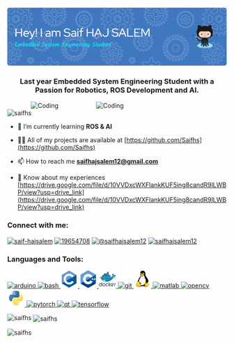 ![Header](./github-header-image.png)

<h3 align="center">Last year Embedded System Engineering Student with a Passion for Robotics, ROS Development and AI.</h3>

<img align="right" alt="Coding" width="300" src="https://www.globalxetfs.com.hk/campaign/ai-etfs/images/mainvisual-animation-testing-002f37.gif"> 

<img align="right" alt="Coding" width="150" src="https://encrypted-tbn0.gstatic.com/images?q=tbn:ANd9GcQ6vDhiNmfh5Vr3MsmMfvzeF8YotBXd8NEyzRDMGZSg1POuy0AVu4vNaPIWkQkjcvOJizw&usqp=CAU"> 

<p align="left"> <img src="https://komarev.com/ghpvc/?username=saifhs&label=Profile%20views&color=0e75b6&style=flat" alt="saifhs" /> </p>

- 🌱 I’m currently learning **ROS & AI**

- 👨‍💻 All of my projects are available at [https://github.com/Saifhs](https://github.com/Saifhs)

- 📫 How to reach me **saifhajsalem12@gmail.com**

- 📄 Know about my experiences [https://drive.google.com/file/d/10VVDxcWXFlankKUF5ing8candR9lLWBP/view?usp=drive_link](https://drive.google.com/file/d/10VVDxcWXFlankKUF5ing8candR9lLWBP/view?usp=drive_link)

<h3 align="left">Connect with me:</h3>
<p align="left">
<a href="https://linkedin.com/in/saif-hajsalem" target="blank"><img align="center" src="https://raw.githubusercontent.com/rahuldkjain/github-profile-readme-generator/master/src/images/icons/Social/linked-in-alt.svg" alt="saif-hajsalem" height="30" width="40" /></a>
<a href="https://stackoverflow.com/users/19654708" target="blank"><img align="center" src="https://raw.githubusercontent.com/rahuldkjain/github-profile-readme-generator/master/src/images/icons/Social/stack-overflow.svg" alt="19654708" height="30" width="40" /></a>
<a href="https://medium.com/@saifhajsalem12" target="blank"><img align="center" src="https://raw.githubusercontent.com/rahuldkjain/github-profile-readme-generator/master/src/images/icons/Social/medium.svg" alt="@saifhajsalem12" height="30" width="40" /></a>
<a href="https://www.hackerrank.com/saifhajsalem12" target="blank"><img align="center" src="https://raw.githubusercontent.com/rahuldkjain/github-profile-readme-generator/master/src/images/icons/Social/hackerrank.svg" alt="saifhajsalem12" height="30" width="40" /></a>
</p>

<h3 align="left">Languages and Tools:</h3>
<p align="left"> <a href="https://www.arduino.cc/" target="_blank" rel="noreferrer"> <img src="https://cdn.worldvectorlogo.com/logos/arduino-1.svg" alt="arduino" width="40" height="40"/> </a> <a href="https://www.gnu.org/software/bash/" target="_blank" rel="noreferrer"> <img src="https://www.vectorlogo.zone/logos/gnu_bash/gnu_bash-icon.svg" alt="bash" width="40" height="40"/> </a> <a href="https://www.cprogramming.com/" target="_blank" rel="noreferrer"> <img src="https://raw.githubusercontent.com/devicons/devicon/master/icons/c/c-original.svg" alt="c" width="40" height="40"/> </a> <a href="https://www.w3schools.com/cpp/" target="_blank" rel="noreferrer"> <img src="https://raw.githubusercontent.com/devicons/devicon/master/icons/cplusplus/cplusplus-original.svg" alt="cplusplus" width="40" height="40"/> </a> <a href="https://www.docker.com/" target="_blank" rel="noreferrer"> <img src="https://raw.githubusercontent.com/devicons/devicon/master/icons/docker/docker-original-wordmark.svg" alt="docker" width="40" height="40"/> </a> <a href="https://git-scm.com/" target="_blank" rel="noreferrer"> <img src="https://www.vectorlogo.zone/logos/git-scm/git-scm-icon.svg" alt="git" width="40" height="40"/> </a> <a href="https://www.linux.org/" target="_blank" rel="noreferrer"> <img src="https://raw.githubusercontent.com/devicons/devicon/master/icons/linux/linux-original.svg" alt="linux" width="40" height="40"/> </a> <a href="https://www.mathworks.com/" target="_blank" rel="noreferrer"> <img src="https://upload.wikimedia.org/wikipedia/commons/2/21/Matlab_Logo.png" alt="matlab" width="40" height="40"/> </a> <a href="https://opencv.org/" target="_blank" rel="noreferrer"> <img src="https://www.vectorlogo.zone/logos/opencv/opencv-icon.svg" alt="opencv" width="40" height="40"/> </a> <a href="https://www.python.org" target="_blank" rel="noreferrer"> <img src="https://raw.githubusercontent.com/devicons/devicon/master/icons/python/python-original.svg" alt="python" width="40" height="40"/> </a> <a href="https://pytorch.org/" target="_blank" rel="noreferrer"> <img src="https://www.vectorlogo.zone/logos/pytorch/pytorch-icon.svg" alt="pytorch" width="40" height="40"/> </a> <a href="https://www.qt.io/" target="_blank" rel="noreferrer"> <img src="https://upload.wikimedia.org/wikipedia/commons/0/0b/Qt_logo_2016.svg" alt="qt" width="40" height="40"/> </a> <a href="https://www.tensorflow.org" target="_blank" rel="noreferrer"> <img src="https://www.vectorlogo.zone/logos/tensorflow/tensorflow-icon.svg" alt="tensorflow" width="40" height="40"/> </a> </p>

<p><img align="left" src="https://github-readme-stats.vercel.app/api/top-langs?username=saifhs&show_icons=true&locale=en&layout=compact" alt="saifhs" /></p>

<p>&nbsp;<img align="center" src="https://github-readme-stats.vercel.app/api?username=saifhs&show_icons=true&locale=en" alt="saifhs" /></p>

<p><img align="center" src="https://github-readme-streak-stats.herokuapp.com/?user=saifhs&" alt="saifhs" /></p>
